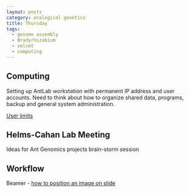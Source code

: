 ```yaml
---
layout: posts
category: ecological genetics
title: Thursday
tags: 
  - genome assembly
  - Bradyrhizobium
  - velvet
  - computing
---
```


## Computing

Setting up AntLab workstation with permanent IP address and user accounts. Need to think about how to organize shared data, programs, backup and general system administration.

[User limits](http://www.linuxtopia.org/online_books/linux_administrators_security_guide/16_Linux_Limiting_and_Monitoring_Users.html)


## Helms-Cahan Lab Meeting

Ideas for Ant Genomics projects brain-storm session


## Workflow

Beamer - [how to position an image on slide](http://tex.stackexchange.com/questions/16357/how-can-i-position-an-image-in-an-arbitrary-position-in-beamer)

